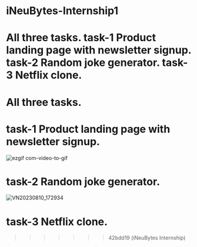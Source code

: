 
# iNeuBytes-Internship1
All three tasks.   task-1 Product landing page with newsletter signup. task-2 Random joke generator. task-3 Netflix clone.
=======
# All three tasks. <br>

# task-1 Product landing page with newsletter signup. <br>
![ezgif com-video-to-gif](https://github.com/amank0259/iNeuBytes-Internship/assets/94205023/5a668be1-e314-4453-bc1a-79f237338f8f)

# task-2 Random joke generator. <br>
![VN20230810_172934](https://github.com/amank0259/iNeuBytes-Internship/assets/94205023/d3fe82a1-b284-4d49-910c-29cf5541cf66)

# task-3 Netflix clone. <nr>
>>>>>>> 42bdd19 (iNeuBytes Internship)
